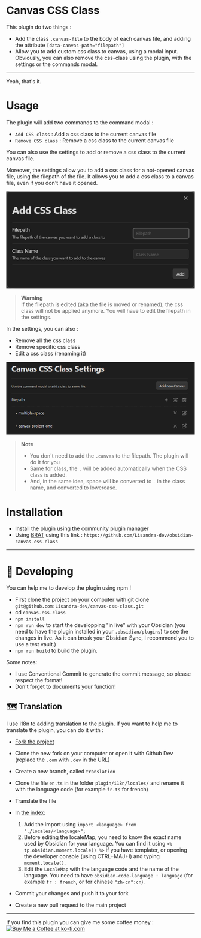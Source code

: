 # Canvas CSS Class

This plugin do two things : 
- Add the class `.canvas-file` to the body of each canvas file, and adding the attribute `[data-canvas-path="filepath"]` 
- Allow you to add custom css class to canvas, using a modal input. Obviously, you can also remove the css-class using the plugin, with the settings or the commands modal. 


---
Yeah, that's it.


# Usage

The plugin will add two commands to the command modal :
- `Add CSS class` : Add a css class to the current canvas file
- `Remove CSS class` : Remove a css class to the current canvas file

You can also use the settings to add or remove a css class to the current canvas file.

Moreover, the settings allow you to add a css class for a not-opened canvas file, using the filepath of the file. It allows you to add a css class to a canvas file, even if you don't have it opened.

![](docs/add_css_class_settings.png)


> **Warning**   
> If the filepath is edited (aka the file is moved or renamed), the css class will not be applied anymore. You will have to edit the filepath in the settings.

In the settings, you can also : 
- Remove all the css class 
- Remove specific css class
- Edit a css class (renaming it)

![](docs/canvas-settings.png)


> **Note**  
> - You don't need to add the `.canvas` to the filepath. The plugin will do it for you
> - Same for class, the `.` will be added automatically when the CSS class is added.
> - And, in the same idea, space will be converted to `-` in the class name, and converted to lowercase.

# Installation

- Install the plugin using the community plugin manager
- Using [BRAT](https://github.com/TfTHacker/obsidian42-brat) using this link : `https://github.com/Lisandra-dev/obsidian-canvas-css-class`

---
# :robot: Developing

You can help me to develop the plugin using npm !

- First clone the project on your computer with git clone `git@github.com:Lisandra-dev/canvas-css-class.git`
- cd `canvas-css-class`
- `npm install`
- `npm run dev` to start the developping "in live" with your Obsidian (you need to have the plugin installed in your `.obsidian/plugins`) to see the changes in live. As it can break your Obsidian Sync, I recommend you to use a test vault.)
- `npm run build` to build the plugin. 

Some notes:

- I use Conventional Commit to generate the commit message, so please respect the format!
- Don't forget to documents your function!

## 🗺️ Translation 

I use i18n to adding translation to the plugin. If you want to help me to translate the plugin, you can do it with :
- [Fork the project](https://github.com/Lisandra-dev/obsidian-canvas-css-class/fork)
- Clone the new fork on your computer or open it with Github Dev (replace the `.com` with `.dev` in the URL)
- Create a new branch, called `translation`
- Clone the file `en.ts` in the folder `plugin/i18n/locales/` and rename it with the language code (for example `fr.ts` for french)
- Translate the file
- In [the index](plugin/i18n/index.ts):
    1. Add the import using `import <language> from "./locales/<language>";`
    2. Before editing the localeMap, you need to know the exact name used by Obsidian for your language. You can find it using `<% tp.obsidian.moment.locale() %>` if you have templater, or opening the developer console (using CTRL+MAJ+I) and typing `moment.locale()`.
  3. Edit the `LocaleMap` with the language code and the name of the language. You need to have `obsidian-code-language : language` (for example `fr : french`, or for chinese `"zh-cn":cn`).

- Commit your changes and push it to your fork
- Create a new pull request to the main project


---

If you find this plugin you can give me some coffee money : <br/>
<a href='https://ko-fi.com/X8X54ZYAV' target='_blank'><img height='36' style='border:0px;height:36px;' src='https://cdn.ko-fi.com/cdn/kofi1.png?v=3' border='0' alt='Buy Me a Coffee at ko-fi.com' /></a>
